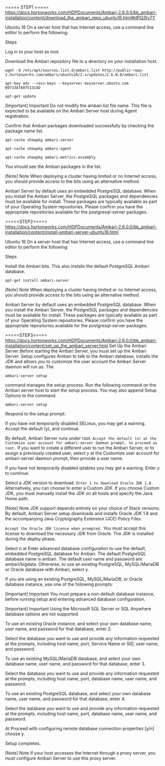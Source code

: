 ===== STEP1 =====
https://docs.hortonworks.com/HDPDocuments/Ambari-2.6.0.0/bk_ambari-installation/content/download_the_ambari_repo_ubuntu16.html#dPQ3ty7Y



Ubuntu 16
On a server host that has Internet access, use a command line editor to perform the following:

Steps

Log in to your host as root.

Download the Ambari repository file to a directory on your installation host.


`
wget -O /etc/apt/sources.list.d/ambari.list http://public-repo-1.hortonworks.com/ambari/ubuntu16/2.x/updates/2.6.0.0/ambari.list
`


`
apt-key adv --recv-keys --keyserver keyserver.ubuntu.com B9733A7A07513CAD
`


`
apt-get update
`


[Important]	Important
Do not modify the ambari.list file name. This file is expected to be available on the Ambari Server host during Agent registration.

Confirm that Ambari packages downloaded successfully by checking the package name list.


`
apt-cache showpkg ambari-server
`


`
apt-cache showpkg ambari-agent
`


`
apt-cache showpkg ambari-metrics-assembly
`



You should see the Ambari packages in the list.

[Note]	Note
When deploying a cluster having limited or no Internet access, you should provide access to the bits using an alternative method.

Ambari Server by default uses an embedded PostgreSQL database. When you install the Ambari Server, the PostgreSQL packages and dependencies must be available for install. These packages are typically available as part of your Operating System repositories. Please confirm you have the appropriate repositories available for the postgresql-server packages.


=====STEP2=====
https://docs.hortonworks.com/HDPDocuments/Ambari-2.6.0.0/bk_ambari-installation/content/install-ambari-server-ubuntu16.html

Ubuntu 16
On a server host that has Internet access, use a command line editor to perform the following:

Steps

Install the Ambari bits. This also installs the default PostgreSQL Ambari database.

`
apt-get install ambari-server
`


[Note]	Note
When deploying a cluster having limited or no Internet access, you should provide access to the bits using an alternative method.

Ambari Server by default uses an embedded PostgreSQL database. When you install the Ambari Server, the PostgreSQL packages and dependencies must be available for install. These packages are typically available as part of your Operating System repositories. Please confirm you have the appropriate repositories available for the postgresql-server packages.


=====STEP3=====
https://docs.hortonworks.com/HDPDocuments/Ambari-2.6.0.0/bk_ambari-installation/content/set_up_the_ambari_server.html
Set Up the Ambari Server
Before starting the Ambari Server, you must set up the Ambari Server. Setup configures Ambari to talk to the Ambari database, installs the JDK and allows you to customize the user account the Ambari Server daemon will run as. The

`
ambari-server setup
`


command manages the setup process. Run the following command on the Ambari server host to start the setup process. You may also append Setup Options to the command.


`
ambari-server setup
`


Respond to the setup prompt:

If you have not temporarily disabled SELinux, you may get a warning. Accept the default (y), and continue.

By default, Ambari Server runs under root. `Accept the default (n) at the Customize user account for ambari-server daemon prompt, to proceed as root.` If you want to create a different user to run the Ambari Server, or to assign a previously created user, select y at the Customize user account for ambari-server daemon prompt, then provide a user name.

If you have not temporarily disabled iptables you may get a warning. Enter y to continue.

Select a JDK version to download. `Enter 1 to download Oracle JDK 1.8.` Alternatively, you can choose to enter a Custom JDK. If you choose Custom JDK, you must manually install the JDK on all hosts and specify the Java Home path.

[Note]	Note
JDK support depends entirely on your choice of Stack versions. By default, Ambari Server setup downloads and installs Oracle JDK 1.8 and the accompanying Java Cryptography Extension (JCE) Policy Files.

`Accept the Oracle JDK license when prompted.` You must accept this license to download the necessary JDK from Oracle. The JDK is installed during the deploy phase.

Select n at Enter advanced database configuration to use the default, embedded PostgreSQL database for Ambari. The default PostgreSQL database name is ambari. The default user name and password are ambari/bigdata. Otherwise, to use an existing PostgreSQL, MySQL/MariaDB or Oracle database with Ambari, select y.

If you are using an existing PostgreSQL, MySQL/MariaDB, or Oracle database instance, use one of the following prompts:

[Important]	Important
You must prepare a non-default database instance, before running setup and entering advanced database configuration.

[Important]	Important
Using the Microsoft SQL Server or SQL Anywhere database options are not supported.

To use an existing Oracle instance, and select your own database name, user name, and password for that database, enter 2.

Select the database you want to use and provide any information requested at the prompts, including host name, port, Service Name or SID, user name, and password.

To use an existing MySQL/MariaDB database, and select your own database name, user name, and password for that database, enter 3.

Select the database you want to use and provide any information requested at the prompts, including host name, port, database name, user name, and password.

To use an existing PostgreSQL database, and select your own database name, user name, and password for that database, enter 4.

Select the database you want to use and provide any information requested at the prompts, including host name, port, database name, user name, and password.

At Proceed with configuring remote database connection properties [y/n] choose y.

Setup completes.

[Note]	Note
If your host accesses the Internet through a proxy server, you must configure Ambari Server to use this proxy server.
